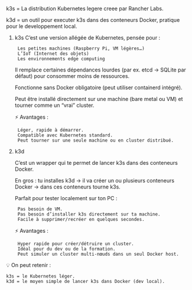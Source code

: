 k3s = La distribution Kubernetes legere creee par Rancher Labs.

k3d = un outil pour executer k3s dans des conteneurs Docker, pratique pour le developpement local.

1. k3s
    C’est une version allégée de Kubernetes, pensée pour :

        Les petites machines (Raspberry Pi, VM légères…)
        L’IoT (Internet des objets)
        Les environnements edge computing

    Il remplace certaines dépendances lourdes (par ex. etcd → SQLite par défaut) pour consommer moins de ressources.

    Fonctionne sans Docker obligatoire (peut utiliser containerd intégré).

    Peut être installé directement sur une machine (bare metal ou VM) et tourner comme un “vrai” cluster.

    ⚡ Avantages :

        Léger, rapide à démarrer.
        Compatible avec Kubernetes standard.
        Peut tourner sur une seule machine ou en cluster distribué.

2. k3d

    C’est un wrapper qui te permet de lancer k3s dans des conteneurs Docker.

    En gros : tu installes k3d → il va créer un ou plusieurs conteneurs Docker → dans ces conteneurs tourne k3s.

    Parfait pour tester localement sur ton PC :

        Pas besoin de VM.
        Pas besoin d’installer k3s directement sur ta machine.
        Facile à supprimer/recréer en quelques secondes.

    ⚡ Avantages :

        Hyper rapide pour créer/détruire un cluster.
        Idéal pour du dev ou de la formation.
        Peut simuler un cluster multi-nœuds dans un seul Docker host.

💡 On peut retenir :

    k3s = le Kubernetes léger.
    k3d = le moyen simple de lancer k3s dans Docker (dev local).
